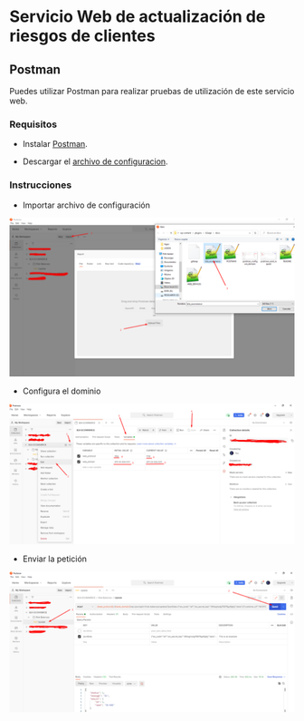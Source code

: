 # Servicio Web de actualización de riesgos de clientes

## Postman

Puedes utilizar Postman para realizar pruebas de utilización de este servicio web.

### Requisitos

- Instalar [Postman](https://www.postman.com/).

- Descargar el [archivo de configuracion](postman/b2a_ecommerce.json).

### Instrucciones

- Importar archivo de configuración

![Importar configuracion](images/postman_import_settings.png)

- Configura el dominio

![Cambiar dominio](images/postman_configure_domain.png)

- Enviar la petición

![Enviar peticion](images/postman_send_request.png)
